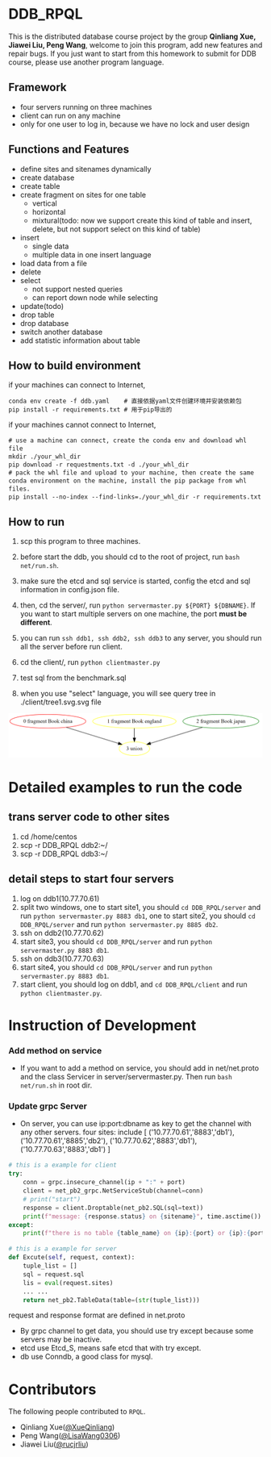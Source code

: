 # DDB_RPQL

This is the distributed database course project by the group **Qinliang Xue, Jiawei Liu, Peng Wang**, welcome to join this program, add new features and repair bugs. If you just want to start from this homework to submit for DDB course, please use another program language.

## Framework

- four servers running on three machines
- client can run on any machine
- only for one user to log in, because we have no lock and user design

## Functions and Features

- define sites and sitenames dynamically
- create database
- create table
- create fragment on sites for one table
  - vertical
  - horizontal
  - mixtural(todo: now we support create this kind of table and insert, delete, but not support select on this kind of table)
- insert
  - single data
  - multiple data in one insert language
- load data from a file
- delete
- select
  - not support nested queries
  - can report down node while selecting
- update(todo)
- drop table
- drop database
- switch another database
- add statistic information about table

## How to build environment

if your machines can connect to Internet,

```shell
conda env create -f ddb.yaml	# 直接依据yaml文件创建环境并安装依赖包
pip install -r requirements.txt	# 用于pip导出的
```

if your machines cannot connect to Internet,

```shell
# use a machine can connect, create the conda env and download whl file
mkdir ./your_whl_dir
pip download -r requestments.txt -d ./your_whl_dir
# pack the whl file and upload to your machine, then create the same conda environment on the machine, install the pip package from whl files.
pip install --no-index --find-links=./your_whl_dir -r requirements.txt
```

## How to run

1. scp this program to three machines.

2. before start the ddb, you should cd to the root of project, run `bash net/run.sh`.

3. make sure the etcd and sql service is started, config the etcd and sql information in config.json file.

4. then, cd the server/, run `python servermaster.py ${PORT} ${DBNAME}`. If you want to start multiple servers on one machine, the port **must be different**.

5. you can run `ssh ddb1, ssh ddb2, ssh ddb3` to any server, you should run all the server before run client.

6. cd the client/, run `python clientmaster.py`

7. test sql from the benchmark.sql

8. when you use "select" language, you will see query tree in ./client/tree1.svg.svg file

  ![query tree](./querytree.PNG)

# Detailed examples to run the code

## trans server code to other sites

1. cd /home/centos
2. scp -r DDB_RPQL ddb2:~/
3. scp -r DDB_RPQL ddb3:~/

## detail steps to start four servers

1. log on ddb1(10.77.70.61)
2. split two windows, one to start site1, you should `cd DDB_RPQL/server` and run `python servermaster.py 8883 db1`,
   one to start site2, you should `cd DDB_RPQL/server` and run `python servermaster.py 8885 db2`.
3. ssh on ddb2(10.77.70.62)
4. start site3, you should `cd DDB_RPQL/server` and run `python servermaster.py 8883 db1`.
5. ssh on ddb3(10.77.70.63)
6. start site4, you should `cd DDB_RPQL/server` and run `python servermaster.py 8883 db1`.
7. start client, you should log on ddb1, and `cd DDB_RPQL/client` and run `python clientmaster.py`.

# Instruction of Development

### Add method on service

- If you want to add a method on service, you should add in net/net.proto and the class Servicer in server/servermaster.py. Then run `bash net/run.sh` in root dir.

### Update grpc Server

- On server, you can use ip:port:dbname as key to get the channel with any other servers.
  four sites:
  include [
  ('10.77.70.61','8883','db1'),
  ('10.77.70.61','8885','db2'),
  ('10.77.70.62','8883','db1'),
  ('10.77.70.63','8883','db1')
  ]

```python
# this is a example for client
try:
    conn = grpc.insecure_channel(ip + ":" + port)
    client = net_pb2_grpc.NetServiceStub(channel=conn)
    # print("start")
    response = client.Droptable(net_pb2.SQL(sql=text))
    print(f"message: {response.status} on {sitename}", time.asctime())
except:
    print(f"there is no table {table_name} on {ip}:{port} or {ip}:{port} cannot be connected", time.asctime())
```

```python
# this is a example for server
def Excute(self, request, context):
    tuple_list = []
    sql = request.sql
    lis = eval(request.sites)
    ... ...
    return net_pb2.TableData(table=(str(tuple_list)))
```

request and response format are defined in net.proto

- By grpc channel to get data, you should use try except because some servers may be inactive.
- etcd use Etcd_S, means safe etcd that with try except.
- db use Conndb, a good class for mysql.

# Contributors

The following people contributed to `RPQL`.

- Qinliang Xue([@XueQinliang](https://github.com/XueQinliang))
- Peng Wang([@LisaWang0306](https://github.com/LisaWang0306))
- Jiawei Liu([@rucjrliu](https://github.com/rucjrliu))
